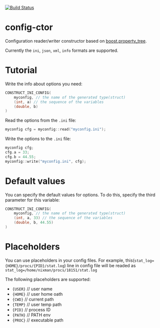 [![Build Status](https://travis-ci.org/niXman/config-ctor.svg?branch=master)](https://travis-ci.org/niXman/config-ctor)

config-ctor
===========

Configuration reader/writer constructor based on [boost.property_tree](http://www.boost.org/doc/libs/1_59_0/libs/property_tree/index.html).

Currently the `ini`, `json`, `xml`, `info` formats are supported.


Tutorial
===========
Write the info about options you need:
```cpp
CONSTRUCT_INI_CONFIG(
	myconfig, // the name of the generated type(struct)
	(int, a) // the sequence of the variables
	(double, b)
)
```
Read the options from the `.ini` file:
```cpp
myconfig cfg = myconfig::read("myconfig.ini");
```
Write the options to the `.ini` file:
```cpp
myconfig cfg;
cfg.a = 33;
cfg.b = 44.55;
myconfig::write("myconfig.ini", cfg);
```

Default values
===========
You can specify the default values for options. To do this, specify the third parameter for this variable:
```cpp
CONSTRUCT_INI_CONFIG(
	myconfig, // the name of the generated type(struct)
	(int, a, 33) // the sequence of the variables
	(double, b, 44.55)
)
```

Placeholders
===========
You can use placeholders in your config files.
For example, this(`stat_log={HOME}/procs/{PID}/stat.log`) line in config file will be readed as `stat_log=/home/nixman/procs/18151/stat.log`

The following placeholders are supported:
 - `{USER}` // user name
 - `{HOME}` // user home oath
 - `{CWD}`  // current path
 - `{TEMP}` // user temp path
 - `{PID}`  // process ID
 - `{PATH}` // PATH env
 - `{PROC}` // executable path
